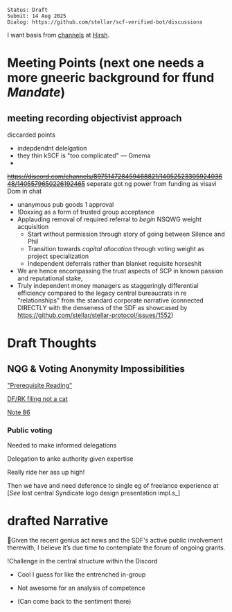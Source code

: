 ```
Status: Draft
Submit: 14 Aug 2025
Dialog: https://github.com/stellar/scf-verified-bot/discussions
```

I want basis from [channels](https://discord.com/channels/897514728459468821/1124340476288454657/1393851637256290334) at [Hirsh](https://github.com/JFWooten4/notes/tree/main/2024/Jul/19).

#  Meeting Points (next one needs a more gneeric background for ffund _Mandate_)


## meeting recording objectivist approach


diccarded points
- indepdendnt delelgation
-  they thin kSCF is "too  complicated" — Gmema
-  
 
~~https://discord.com/channels/897514728459468821/1405252330592403648/1405579650226192465~~ seperate got ng power from funding as visavi Dom in chat
- unanymous pub goods 1 approval
- !Doxxing as a form of trusted group acceptance  
- Applauding removal of required referral to _begin_ NSQWG weight acquisition  
  - Start without permission through story of going between Silence and Phil  
  - Transition towards _capital allocation_ through voting weight as project specialization  
  - Independent deferrals rather than blanket requisite horseshit  
- We are hence encompassing the trust aspects of SCP in known passion and reputational stake,  
- Truly independent money managers as staggeringly differential efficiency compared to the legacy central bureaucrats in re "relationships" from the standard corporate narrative (connected DIRECTLY with the denseness of the SDF as showcased by https://github.com/stellar/stellar-protocol/issues/1552)  

# Draft Thoughts  

## NQG & Voting Anonymity Impossibilities  

["Prerequisite Reading"](https://www.blocktransfer.com/blog/post/proxy-voting-flaws)

[DF/RK filing not a cat](https://www.sec.gov/Archives/edgar/data/1766502/000110465924076457/tm2418581d1_sc13g.htm)

[Note 86](https://www.sec.gov/comments/sr-occ-2025-801/srocc2025801-598095-1737722.pdf)

### Public voting  

Needed to make informed delegations  

Delegation to anke authority given expertise  

Really ride her ass up high!  

Then we have and need deference to single eg of freelance experience at [_See_   lost  central Syndicate logo design  presentation impl.s_]  

# drafted Narrative  

💜Given the recent genius act news and the SDF's active public involvement therewith, I believe it’s due time to contemplate the forum of ongoing grants.  

!Challenge in the central structure within the Discord  

- Cool I guess for like the entrenched in-group  

- Not awesome for an analysis of competence  

- (Can come back to the sentiment there)  


